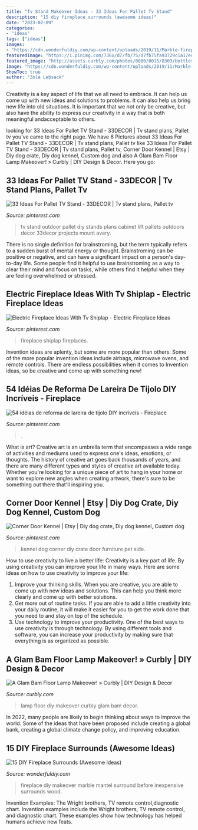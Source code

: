 ```yaml
---
title: "Tv Stand Makeover Ideas - 33 Ideas For Pallet Tv Stand"
description: "15 diy fireplace surrounds (awesome ideas)"
date: "2023-02-09"
categories:
- "ideas"
tags: ["ideas"]
images:
- "https://cdn.wonderfuldiy.com/wp-content/uploads/2019/11/Marble-fireplace-and-mantel-makeover.jpg"
featuredImage: "https://i.pinimg.com/736x/d7/fb/75/d7fb75fa93729c1a17ed51dc51c4b0c3.jpg"
featured_image: "http://assets.curbly.com/photos/0000/0015/8303/bottleslampbefore_large.jpg?1329144477"
image: "https://cdn.wonderfuldiy.com/wp-content/uploads/2019/11/Marble-fireplace-and-mantel-makeover.jpg"
ShowToc: true
author: "Zola Lebsack"
---
```



Creativity is a key aspect of life that we all need to embrace. It can help us come up with new ideas and solutions to problems. It can also help us bring new life into old situations. It is important that we not only be creative, but also have the ability to express our creativity in a way that is both meaningful andacceptable to others.

	

		
looking for 33 Ideas For Pallet TV Stand - 33DECOR | Tv stand plans, Pallet tv you've came to the right page. We have 6 Pictures about 33 Ideas For Pallet TV Stand - 33DECOR | Tv stand plans, Pallet tv like 33 Ideas For Pallet TV Stand - 33DECOR | Tv stand plans, Pallet tv, Corner Door Kennel | Etsy | Diy dog crate, Diy dog kennel, Custom dog and also A Glam Bam Floor Lamp Makeover! » Curbly | DIY Design &amp; Decor. Here you go:
		
    
## 33 Ideas For Pallet TV Stand - 33DECOR | Tv Stand Plans, Pallet Tv

<img loading=lazy src="https://i.pinimg.com/736x/d7/fb/75/d7fb75fa93729c1a17ed51dc51c4b0c3.jpg" onerror="this.onerror=null;this.src='https://tse2.mm.bing.net/th?id=OIP.5kZCNH0rcZOg-OalbXdtvAHaNK&amp;pid=15.1';" alt="33 Ideas For Pallet TV Stand - 33DECOR | Tv stand plans, Pallet tv">

_Source: pinterest.com_

>tv stand outdoor pallet diy stands plans cabinet lift pallets outdoors decor 33decor projects mount avary. 

	

There is no single definition for brainstroming, but the term typically refers to a sudden burst of mental energy or thought. Brainstroming can be positive or negative, and can have a significant impact on a person's day-to-day life. Some people find it helpful to use brainstroming as a way to clear their mind and focus on tasks, while others find it helpful when they are feeling overwhelmed or stressed.

    
## Electric Fireplace Ideas With Tv Shiplap - Electric Fireplace Ideas

<img loading=lazy src="https://i.pinimg.com/736x/0e/5b/78/0e5b78f8ff880d28c50a4d3aff322a70.jpg" onerror="this.onerror=null;this.src='https://tse2.mm.bing.net/th?id=OIP.vxWh_i1fJpUlkzzCwnHHqAHaJ3&amp;pid=15.1';" alt="Electric Fireplace Ideas With Tv Shiplap - Electric Fireplace Ideas">

_Source: pinterest.com_

>fireplace shiplap fireplaces. 

	

Invention ideas are aplenty, but some are more popular than others. Some of the more popular invention ideas include airbags, microwave ovens, and remote controls. There are endless possibilities when it comes to Invention ideas, so be creative and come up with something new!

    
## 54 Idéias De Reforma De Lareira De Tijolo DIY Incríveis - Fireplace

<img loading=lazy src="https://i.pinimg.com/736x/5e/4d/11/5e4d114ee23164cc28ec4a9c73073571.jpg" onerror="this.onerror=null;this.src='https://tse2.mm.bing.net/th?id=OIP.GHEZ9D4Q8OYGFdsoC2qyJgHaKL&amp;pid=15.1';" alt="54 idéias de reforma de lareira de tijolo DIY incríveis - Fireplace">

_Source: pinterest.com_

>. 

	

What is art?
Creative art is an umbrella term that encompasses a wide range of activities and mediums used to express one's ideas, emotions, or thoughts. The history of creative art goes back thousands of years, and there are many different types and styles of creative art available today. Whether you're looking for a unique piece of art to hang in your home or want to explore new angles when creating artwork, there's sure to be something out there that'll inspiring you.

    
## Corner Door Kennel | Etsy | Diy Dog Crate, Diy Dog Kennel, Custom Dog

<img loading=lazy src="https://i.pinimg.com/736x/34/73/b2/3473b2307a31b98ced7cf24b4f2bf17b.jpg" onerror="this.onerror=null;this.src='https://tse2.mm.bing.net/th?id=OIP.dKHHCuD87G_6ncVBeyGOGwHaJ3&amp;pid=15.1';" alt="Corner Door Kennel | Etsy | Diy dog crate, Diy dog kennel, Custom dog">

_Source: pinterest.com_

>kennel dog corner diy crate door furniture pet side. 

	

How to use creativity to live a better life:
Creativity is a key part of life. By using creativity you can improve your life in many ways. Here are some ideas on how to use creativity to improve your life: 
1. Improve your thinking skills. When you are creative, you are able to come up with new ideas and solutions. This can help you think more clearly and come up with better solutions. 
2. Get more out of routine tasks. If you are able to add a little creativity into your daily routine, it will make it easier for you to get the work done that you need to and stay on top of the schedule. 
3. Use technology to improve your productivity. One of the best ways to use creativity is through technology. By using different tools and software, you can increase your productivity by making sure that everything is as organized as possible. 

    
## A Glam Bam Floor Lamp Makeover! » Curbly | DIY Design &amp; Decor

<img loading=lazy src="http://assets.curbly.com/photos/0000/0015/8303/bottleslampbefore_large.jpg?1329144477" onerror="this.onerror=null;this.src='https://tse4.mm.bing.net/th?id=OIP.dX3H8jJDoA9mOv0-7gisqAAAAA&amp;pid=15.1';" alt="A Glam Bam Floor Lamp Makeover! » Curbly | DIY Design &amp; Decor">

_Source: curbly.com_

>lamp floor diy makeover curbly glam bam decor. 

	

In 2022, many people are likely to begin thinking about ways to improve the world. Some of the ideas that have been proposed include creating a global bank, creating a global climate change policy, and improving education.

    
## 15 DIY Fireplace Surrounds (Awesome Ideas)

<img loading=lazy src="https://cdn.wonderfuldiy.com/wp-content/uploads/2019/11/Marble-fireplace-and-mantel-makeover.jpg" onerror="this.onerror=null;this.src='https://tse4.mm.bing.net/th?id=OIP.e2BhmrJriWyyTVGI_XMQVQHaLF&amp;pid=15.1';" alt="15 DIY Fireplace Surrounds (Awesome Ideas)">

_Source: wonderfuldiy.com_

>fireplace diy makeover marble mantel surround before inexpensive surrounds wood. 

	

Invention Examples: The Wright brothers, TV remote control,diagnostic chart.
Invention examples include the Wright brothers, TV remote control, and diagnostic chart. These examples show how technology has helped humans achieve new feats.

